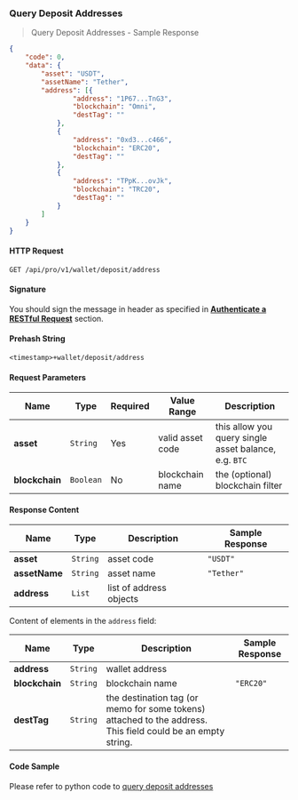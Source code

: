 ### Query Deposit Addresses

> Query Deposit Addresses - Sample Response


```json
{
    "code": 0,
    "data": {
        "asset": "USDT",
        "assetName": "Tether",
        "address": [{
                "address": "1P67...TnG3",
                "blockchain": "Omni",
                "destTag": ""
            },
            {
                "address": "0xd3...c466",
                "blockchain": "ERC20",
                "destTag": ""
            },
            {
                "address": "TPpK...ovJk",
                "blockchain": "TRC20",
                "destTag": ""
            }
        ]
    }
}
```

#### HTTP Request

`GET /api/pro/v1/wallet/deposit/address`

#### Signature

You should sign the message in header as specified in [**Authenticate a RESTful Request**](#sign-a-request) section.

#### Prehash String

`<timestamp>+wallet/deposit/address`


#### Request Parameters

Name           |  Type     | Required | Value Range       | Description
-------------- | --------- | -------- | ----------------- | -----------
**asset**      | `String`  |   Yes    | valid asset code  | this allow you query single asset balance, e.g. `BTC`
**blockchain** | `Boolean` |   No     | blockchain name   | the (optional) blockchain filter 


#### Response Content

 Name                | Type     | Description             | Sample Response
-------------------- | -------- | ----------------------- | -------------------------
**asset**            | `String` | asset code              | `"USDT"`
**assetName**        | `String` | asset name              | `"Tether"`
**address**          | `List`   | list of address objects |

Content of elements in the `address` field:

 Name          | Type     | Description             | Sample Response
-------------- | -------- | ----------------------- | -------------------------
**address**    | `String` | wallet address          | 
**blockchain** | `String` | blockchain name         | `"ERC20"`
**destTag**    | `String` | the destination tag (or memo for some tokens) attached to the address. This field could be an empty string. |


#### Code Sample

Please refer to python code to [query deposit addresses](https://github.com/HuojuPro/huoju-api-demo/blob/master/python/query_prv_deposit_address.py)


